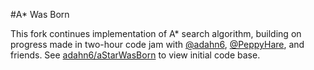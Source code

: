 #A* Was Born

This fork continues implementation of A* search algorithm, building on progress made in two-hour code jam with [@adahn6](https://github.com/adahn6), [@PeppyHare](https://github.com/PeppyHare), and friends. See [adahn6/aStarWasBorn](https://github.com/adahn6/aStarWasBorn) to view initial code base.